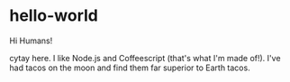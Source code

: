 # hello-world

Hi Humans!

cytay here. I like Node.js and Coffeescript (that's what I'm made of!).
I've had tacos on the moon and find them far superior to Earth tacos.
